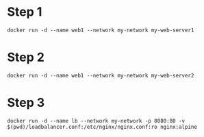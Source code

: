 # Step 1
`` docker run -d --name web1 --network my-network my-web-server1 ``
# Step 2
`` docker run -d --name web1 --network my-network my-web-server2 ``

# Step 3
  
  ``` docker run -d --name lb --network my-network -p 8080:80 -v $(pwd)/loadbalancer.conf:/etc/nginx/nginx.conf:ro nginx:alpine ```  

